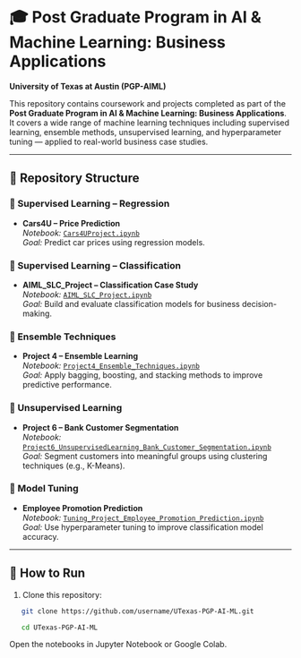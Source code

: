 # 🎓 Post Graduate Program in AI & Machine Learning: Business Applications  
**University of Texas at Austin (PGP-AIML)**  

This repository contains coursework and projects completed as part of the **Post Graduate Program in AI & Machine Learning: Business Applications**.  
It covers a wide range of machine learning techniques including supervised learning, ensemble methods, unsupervised learning, and hyperparameter tuning — applied to real-world business case studies.  

---

## 📂 Repository Structure

### 🔹 Supervised Learning – Regression
- **Cars4U – Price Prediction**  
  *Notebook:* [`Cars4UProject.ipynb`](./Cars4UProject.ipynb)  
  *Goal:* Predict car prices using regression models.  

### 🔹 Supervised Learning – Classification
- **AIML_SLC_Project – Classification Case Study**  
  *Notebook:* [`AIML_SLC_Project.ipynb`](./AIML_SLC_Project.ipynb)  
  *Goal:* Build and evaluate classification models for business decision-making.  

### 🔹 Ensemble Techniques
- **Project 4 – Ensemble Learning**  
  *Notebook:* [`Project4_Ensemble_Techniques.ipynb`](./Project4_Ensemble_Techniques.ipynb)  
  *Goal:* Apply bagging, boosting, and stacking methods to improve predictive performance.  

### 🔹 Unsupervised Learning
- **Project 6 – Bank Customer Segmentation**  
  *Notebook:* [`Project6_UnsupervisedLearning_Bank_Customer_Segmentation.ipynb`](./Project6_UnsupervisedLearning_Bank_Customer_Segmentation.ipynb)  
  *Goal:* Segment customers into meaningful groups using clustering techniques (e.g., K-Means).  

### 🔹 Model Tuning
- **Employee Promotion Prediction**  
  *Notebook:* [`Tuning_Project_Employee_Promotion_Prediction.ipynb`](./Tuning_Project_Employee_Promotion_Prediction.ipynb)  
  *Goal:* Use hyperparameter tuning to improve classification model accuracy.  

---

## 🚀 How to Run
1. Clone this repository:
```bash
   git clone https://github.com/username/UTexas-PGP-AI-ML.git
```
```bash
   cd UTexas-PGP-AI-ML
```
Open the notebooks in Jupyter Notebook or Google Colab.
